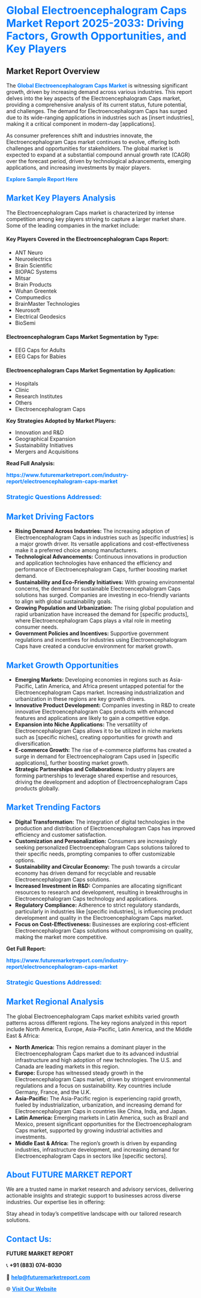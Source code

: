 <h1 style="color: #007BFF;">Global Electroencephalogram Caps Market Report 2025-2033: Driving Factors, Growth Opportunities, and Key Players</h1>

<section id="overview">
<h2>Market Report Overview</h2>
<p>The <a href="https://www.futuremarketreport.com/industry-report/electroencephalogram-caps-market" style="color: #007BFF; text-decoration: none;"><strong>Global Electroencephalogram Caps Market</strong></a> is witnessing significant growth, driven by increasing demand across various industries. This report delves into the key aspects of the Electroencephalogram Caps market, providing a comprehensive analysis of its current status, future potential, and challenges. The demand for Electroencephalogram Caps has surged due to its wide-ranging applications in industries such as [insert industries], making it a critical component in modern-day [applications].</p>
<p>As consumer preferences shift and industries innovate, the Electroencephalogram Caps market continues to evolve, offering both challenges and opportunities for stakeholders. The global market is expected to expand at a substantial compound annual growth rate (CAGR) over the forecast period, driven by technological advancements, emerging applications, and increasing investments by major players.</p>
</section>

<section id="overview">
<p><a href="https://www.futuremarketreport.com/request-sample/reportId=122157" style="color: #007BFF; text-decoration: none;"><strong>Explore Sample Report Here</strong></a></p>
</section>

<section id="key-players">
<h2 style="color: #007BFF;">Market Key Players Analysis</h2>
<p>The Electroencephalogram Caps market is characterized by intense competition among key players striving to capture a larger market share. Some of the leading companies in the market include:</p>
<h4>Key Players Covered in the Electroencephalogram Caps Report:</h4>
<ul><li>ANT Neuro</li><li>Neuroelectrics</li><li>Brain Scientific</li><li>BIOPAC Systems</li><li>Mitsar</li><li>Brain Products</li><li>Wuhan Greentek</li><li>Compumedics</li><li>BrainMaster Technologies</li><li>Neurosoft</li><li>Electrical Geodesics</li><li>BioSemi</li></ul>
<h4>Electroencephalogram Caps Market Segmentation by Type:</h4>
<ul><li>EEG Caps for Adults</li><li>EEG Caps for Babies</li></ul>

<h4>Electroencephalogram Caps Market Segmentation by Application:</h4>
<ul><li>Hospitals</li><li>Clinic</li><li>Research Institutes</li><li>Others</li><li>Electroencephalogram Caps</li></ul>
<p><strong>Key Strategies Adopted by Market Players:</strong></p>
<ul>
<li>Innovation and R&D</li>
<li>Geographical Expansion</li>
<li>Sustainability Initiatives</li>
<li>Mergers and Acquisitions</li>
</ul>
</section>

<section>
<p><strong>Read Full Analysis: </strong></p><a href="https://www.futuremarketreport.com/industry-report/electroencephalogram-caps-market" style="color: #007BFF; text-decoration: none;"><strong>https://www.futuremarketreport.com/industry-report/electroencephalogram-caps-market</strong></a>
<h3 style="color: #007BFF;">Strategic Questions Addressed:</h3>
</section>

<section id="driving-factors">
<h2 style="color: #007BFF;">Market Driving Factors</h2>
<ul>
<li><strong>Rising Demand Across Industries:</strong> The increasing adoption of Electroencephalogram Caps in industries such as [specific industries] is a major growth driver. Its versatile applications and cost-effectiveness make it a preferred choice among manufacturers.</li>
<li><strong>Technological Advancements:</strong> Continuous innovations in production and application technologies have enhanced the efficiency and performance of Electroencephalogram Caps, further boosting market demand.</li>
<li><strong>Sustainability and Eco-Friendly Initiatives:</strong> With growing environmental concerns, the demand for sustainable Electroencephalogram Caps solutions has surged. Companies are investing in eco-friendly variants to align with global sustainability goals.</li>
<li><strong>Growing Population and Urbanization:</strong> The rising global population and rapid urbanization have increased the demand for [specific products], where Electroencephalogram Caps plays a vital role in meeting consumer needs.</li>
<li><strong>Government Policies and Incentives:</strong> Supportive government regulations and incentives for industries using Electroencephalogram Caps have created a conducive environment for market growth.</li>
</ul>
</section>

<section id="growth-opportunities">
<h2 style="color: #007BFF;">Market Growth Opportunities</h2>
<ul>
<li><strong>Emerging Markets:</strong> Developing economies in regions such as Asia-Pacific, Latin America, and Africa present untapped potential for the Electroencephalogram Caps market. Increasing industrialization and urbanization in these regions are key growth drivers.</li>
<li><strong>Innovative Product Development:</strong> Companies investing in R&D to create innovative Electroencephalogram Caps products with enhanced features and applications are likely to gain a competitive edge.</li>
<li><strong>Expansion into Niche Applications:</strong> The versatility of Electroencephalogram Caps allows it to be utilized in niche markets such as [specific niches], creating opportunities for growth and diversification.</li>
<li><strong>E-commerce Growth:</strong> The rise of e-commerce platforms has created a surge in demand for Electroencephalogram Caps used in [specific applications], further boosting market growth.</li>
<li><strong>Strategic Partnerships and Collaborations:</strong> Industry players are forming partnerships to leverage shared expertise and resources, driving the development and adoption of Electroencephalogram Caps products globally.</li>
</ul>
</section>

<section id="trending-factors">
<h2 style="color: #007BFF;">Market Trending Factors</h2>
<ul>
<li><strong>Digital Transformation:</strong> The integration of digital technologies in the production and distribution of Electroencephalogram Caps has improved efficiency and customer satisfaction.</li>
<li><strong>Customization and Personalization:</strong> Consumers are increasingly seeking personalized Electroencephalogram Caps solutions tailored to their specific needs, prompting companies to offer customizable options.</li>
<li><strong>Sustainability and Circular Economy:</strong> The push towards a circular economy has driven demand for recyclable and reusable Electroencephalogram Caps solutions.</li>
<li><strong>Increased Investment in R&D:</strong> Companies are allocating significant resources to research and development, resulting in breakthroughs in Electroencephalogram Caps technology and applications.</li>
<li><strong>Regulatory Compliance:</strong> Adherence to strict regulatory standards, particularly in industries like [specific industries], is influencing product development and quality in the Electroencephalogram Caps market.</li>
<li><strong>Focus on Cost-Effectiveness:</strong> Businesses are exploring cost-efficient Electroencephalogram Caps solutions without compromising on quality, making the market more competitive.</li>
</ul>
</section>

<section>
<p><strong>Get Full Report: </strong></p><a href="https://www.futuremarketreport.com/industry-report/electroencephalogram-caps-market" style="color: #007BFF; text-decoration: none;"><strong>https://www.futuremarketreport.com/industry-report/electroencephalogram-caps-market</strong></a>
<h3 style="color: #007BFF;">Strategic Questions Addressed:</h3>
</section>


<section id="regional-analysis">
<h2 style="color: #007BFF;">Market Regional Analysis</h2>
<p>The global Electroencephalogram Caps market exhibits varied growth patterns across different regions. The key regions analyzed in this report include North America, Europe, Asia-Pacific, Latin America, and the Middle East & Africa:</p>
<ul>
<li><strong>North America:</strong> This region remains a dominant player in the Electroencephalogram Caps market due to its advanced industrial infrastructure and high adoption of new technologies. The U.S. and Canada are leading markets in this region.</li>
<li><strong>Europe:</strong> Europe has witnessed steady growth in the Electroencephalogram Caps market, driven by stringent environmental regulations and a focus on sustainability. Key countries include Germany, France, and the U.K.</li>
<li><strong>Asia-Pacific:</strong> The Asia-Pacific region is experiencing rapid growth, fueled by industrialization, urbanization, and increasing demand for Electroencephalogram Caps in countries like China, India, and Japan.</li>
<li><strong>Latin America:</strong> Emerging markets in Latin America, such as Brazil and Mexico, present significant opportunities for the Electroencephalogram Caps market, supported by growing industrial activities and investments.</li>
<li><strong>Middle East & Africa:</strong> The region’s growth is driven by expanding industries, infrastructure development, and increasing demand for Electroencephalogram Caps in sectors like [specific sectors].</li>
</ul>
</section>

<footer>
<h2 style="color: #007BFF;">About FUTURE MARKET REPORT</h2>
<p>We are a trusted name in market research and advisory services, delivering actionable insights and strategic support to businesses across diverse industries. Our expertise lies in offering:</p>

<p>Stay ahead in today’s competitive landscape with our tailored research solutions.</p>

<h2 style="color: #007BFF;">Contact Us:</h2>
<p><strong>FUTURE MARKET REPORT</strong></p>
<p>📞 <strong>+91 (883) 074-8030</strong></p>
<p>📧 <strong><a href="mailto:help@futuremarketreport.com" style="color: #007BFF;">help@futuremarketreport.com</a></strong></p>
<p>🌐 <strong><a href="https://www.futuremarketreport.com/" style="color: #007BFF;">Visit Our Website</a></strong></p>
</footer>